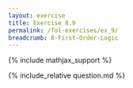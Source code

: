 ```yaml
---
layout: exercise
title: Exercise 8.9
permalink: /fol-exercises/ex_9/
breadcrumb: 8-First-Order-Logic
---
```


{% include mathjax_support %}

<div><i class="arrow-up loader" data-chapter="fol-exercises" data-exercise="ex_9" data-rating="0"></i></div>
{% include_relative question.md %}
